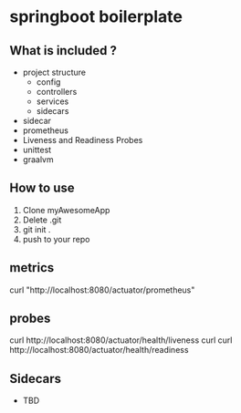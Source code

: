 # springboot  boilerplate

## What is included ?
- project structure
  - config
  - controllers
  - services
  - sidecars
- sidecar
- prometheus
- Liveness and Readiness Probes
- unittest
- graalvm


## How to use
1. Clone <REPO> myAwesomeApp
2. Delete .git
3. git init .
4. push to your repo

## metrics
curl "http://localhost:8080/actuator/prometheus"

## probes
curl http://localhost:8080/actuator/health/liveness
curl curl http://localhost:8080/actuator/health/readiness

## Sidecars
- TBD